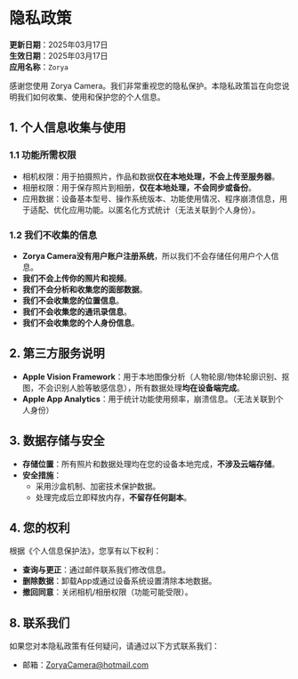 # 隐私政策

**更新日期**：2025年03月17日  
**生效日期**：2025年03月17日  
**应用名称**：`Zorya` 

感谢您使用 Zorya Camera。我们非常重视您的隐私保护。本隐私政策旨在向您说明我们如何收集、使用和保护您的个人信息。

## 1. 个人信息收集与使用
### 1.1 功能所需权限
- 相机权限：用于拍摄照片，作品和数据**仅在本地处理，不会上传至服务器**。
- 相册权限：用于保存照片到相册，**仅在本地处理，不会同步或备份**。
- 应用数据：设备基本型号、操作系统版本、功能使用情况、程序崩溃信息，用于适配、优化应用功能。以匿名化方式统计（无法关联到个人身份）。

### 1.2 我们不收集的信息
- **Zorya Camera没有用户账户注册系统**，所以我们不会存储任何用户个人信息。
- **我们不会上传你的照片和视频**。
- **我们不会分析和收集您的面部数据**。
- **我们不会收集您的位置信息**。
- **我们不会收集您的通讯录信息**。
- **我们不会收集您的个人身份信息**。

## 2. 第三方服务说明

- ​**Apple Vision Framework**：用于本地图像分析（人物轮廓/物体轮廓识别、抠图，不会识别人脸等敏感信息），所有数据处理**均在设备端完成**。  
- ​**Apple App Analytics**：用于统计功能使用频率，崩溃信息。（无法关联到个人身份）

## 3. 数据存储与安全
- ​**存储位置**：所有照片和数据处理均在您的设备本地完成，​**不涉及云端存储**。
- ​**安全措施**：  
  - 采用沙盒机制、加密技术保护数据。  
  - 处理完成后立即释放内存，​**不留存任何副本**。
 
## 4. 您的权利
根据《个人信息保护法》，您享有以下权利：  
- ​**查询与更正**：通过邮件联系我们修改信息。
- **删除数据**：卸载App或通过设备系统设置清除本地数据。  
- ​**撤回同意**：关闭相机/相册权限（功能可能受限）。  

## 8. 联系我们
如果您对本隐私政策有任何疑问，请通过以下方式联系我们：
- 邮箱：ZoryaCamera@hotmail.com
